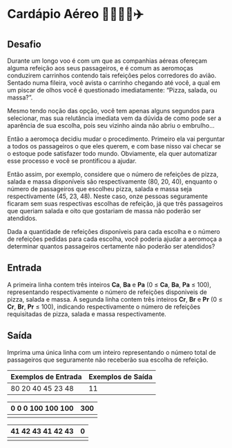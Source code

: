 #	Cardápio Aéreo  :hamburger::green_salad::pizza::tea::airplane:



## Desafio

Durante um longo voo é com um que as companhias aéreas ofereçam alguma refeição aos seus passageiros, e é comum as aeromoças conduzirem carrinhos contendo tais refeições pelos corredores do avião. Sentado numa fileira, você avista o carrinho chegando até você, a qual em um piscar de olhos você é questionado imediatamente: “Pizza, salada, ou massa?”.

Mesmo tendo noção das opção, você tem apenas alguns segundos para selecionar, mas sua relutância imediata vem da dúvida de como pode ser a aparência de sua escolha, pois seu vizinho ainda não abriu o embrulho…

Então a aeromoça decidiu mudar o procedimento. Primeiro ela vai perguntar a todos os passageiros o que eles querem, e com base nisso vai checar se o estoque pode satisfazer todo mundo. Obviamente, ela quer automatizar esse processo e você se prontificou a ajudar.

Então assim, por exemplo, considere que o número de refeições de pizza, salada e massa disponíveis são respectivamente (80, 20, 40), enquanto o número de passageiros que escolheu pizza, salada e massa seja respectivamente (45, 23, 48). Neste caso, onze pessoas seguramente ficaram sem suas respectivas escolhas de refeição, já que três passageiros que queriam salada e oito que gostariam de massa não poderão ser atendidos.

Dada a quantidade de refeições disponíveis para cada escolha e o número de refeições pedidas para cada escolha, você poderia ajudar a aeromoça a determinar quantos passageiros certamente não poderão ser atendidos?

## Entrada

A primeira linha contem três inteiros **Ca**, **Ba** e **Pa** (0 ≤ **Ca**, **Ba**, **Pa** ≤ 100), representando respectivamente o número de refeições disponiveis de pizza, salada e massa. A segunda linha contem três inteiros **Cr**, **Br** e **Pr** (0 ≤ **Cr**, **Br**, **Pr** ≤ 100), indicando respectivamente o número de refeições requisitadas de pizza, salada e massa respectivamente.

## Saída

Imprima uma única linha com um inteiro representando o número total de passageiros que seguramente não receberão sua escolha de refeição.

| Exemplos de Entrada | Exemplos de Saída |
| ------------------- | ----------------- |
| 80 20 40 45 23 48   | 11                |

| 0 0 0 100 100 100 | 300  |
| ----------------- | ---- |
|                   |      |

| 41 42 43 41 42 43 | 0    |
| ----------------- | ---- |
|                   |      |